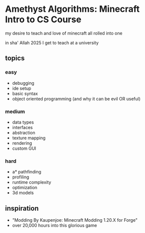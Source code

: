 # Amethyst Algorithms: Minecraft Intro to CS Course

my desire to teach and love of minecraft all rolled into one

in sha' Allah 2025 I get to teach at a university

## topics

### easy

- debugging
- ide setup
- basic syntax
- object oriented programming (and why it can be evil OR useful)

### medium

- data types
- interfaces
- abstraction
- texture mapping
- rendering
- custom GUI

### hard

- a* pathfinding
- profiling
- runtime complexity
- optimization
- 3d models

## inspiration
- "Modding By Kaupenjoe: Minecraft Modding 1.20.X for Forge"
- over 20,000 hours into this glorious game
